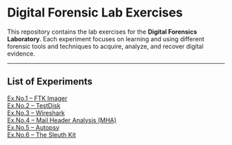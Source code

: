 
# Digital Forensic Lab Exercises

This repository contains the lab exercises for the **Digital Forensics Laboratory**. Each experiment focuses on learning and using different forensic tools and techniques to acquire, analyze, and recover digital evidence.

---

## List of Experiments

<a href="./Digital%20Forensic%20Lab%20Exercises/Ex.No.1%20–%20FTK%20Imager.md" target="_blank">Ex.No.1 – FTK Imager</a>  
<a href="./Digital%20Forensic%20Lab%20Exercises/Ex.No.2%20–%20TestDisk.md" target="_blank">Ex.No.2 – TestDisk</a>  
<a href="./Digital%20Forensic%20Lab%20Exercises/Ex.No.3%20–%20Wireshark.md" target="_blank">Ex.No.3 – Wireshark</a>  
<a href="./Digital%20Forensic%20Lab%20Exercises/Ex.No.4-Mail%20Header%20Analyzer.md" target="_blank">Ex.No.4 – Mail Header Analysis (MHA)</a>  
<a href="./Digital%20Forensic%20Lab%20Exercises/Ex.No.5-Autopsy.md" target="_blank">Ex.No.5 – Autopsy</a>  
<a href="./Digital%20Forensic%20Lab%20Exercises/Ex.No.6%20-%20%20Sleuth%20Kit.md" target="_blank">Ex.No.6 – The Sleuth Kit</a> 
